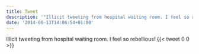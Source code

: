 ```yaml
---
title: Tweet
description: '"Illicit tweeting from hospital waiting room. I feel so rebellious!"'
date: '2014-06-13T14:06:54+01:00'
---
```

Illicit tweeting from hospital waiting room. I feel so rebellious!
      {{< tweet 0 0 >}}
    
